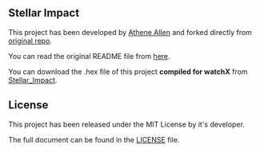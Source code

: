## **Stellar Impact**

This project has been developed by [Athene Allen][1] and forked directly from [original repo][2].

You can read the original README file from [here][3].

You can download the .hex file of this project **compiled for watchX** from [Stellar_Impact][4].

## **License**

This project has been released under the MIT License by it's developer.

The full document can be found in the [LICENSE][5] file.

[1]: https://github.com/gnargle
[2]: https://github.com/gnargle/Stellar_Impact
[3]: https://github.com/argeX-official/Game-Stellar_Impact/blob/master/OLD_README.md
[4]: https://github.com/argeX-official/Game-Stellar_Impact/releases
[5]: https://github.com/argeX-official/Game-Stellar_Impact/blob/master/License.txt
